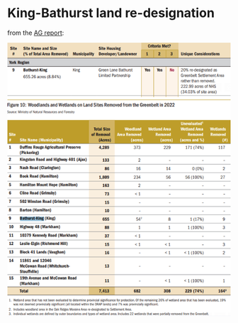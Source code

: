 # King-Bathurst land re-designation

from the [AG report](https://www.auditor.on.ca/en/content/specialreports/specialreports/Greenbelt_en.pdf):

![](King-Bathurst-01.png)